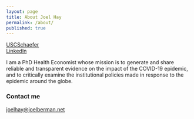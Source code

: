 ```yaml
---
layout: page
title: About Joel Hay
permalink: /about/
published: true
---
```

[USCSchaefer](https://healthpolicy.usc.edu/author/joel-w-hay-ph-d/)  
[LinkedIn](https://www.linkedin.com/in/joelhay/)  

I am a PhD Health Economist whose mission is to generate and share reliable and transparent evidence on the impact of the COVID-19 epidemic, and to critically examine the institutional policies made in response to the epidemic around the globe.



### Contact me

[joelhay@joelberman.net](mailto:joelhay@joelberman.net)
